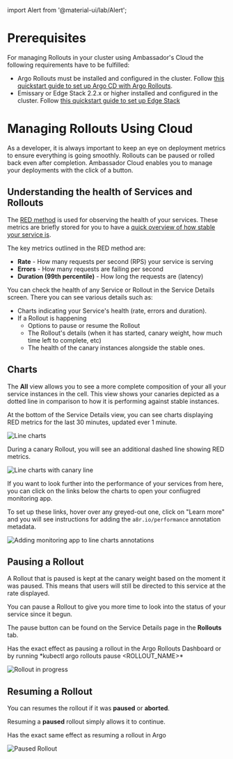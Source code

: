import Alert from '@material-ui/lab/Alert';

# Prerequisites

For managing Rollouts in your cluster using Ambassador's Cloud the following requirements have to be fulfilled:

* Argo Rollouts must be installed and configured in the cluster.
  Follow [this quickstart guide to set up Argo CD with Argo Rollouts](/docs/argo/latest/quick-start/).
* Emissary or Edge Stack 2.2.x or higher installed and configured in the cluster.
  Follow [this quickstart guide to set up Edge Stack](/docs/edge-stack/latest/tutorials/getting-started/)

# Managing Rollouts Using Cloud

As a developer, it is always important to keep an eye on deployment metrics to ensure everything is going smoothly. Rollouts can be paused or rolled back even after completion. Ambassador Cloud enables you to manage your deployments with the click of a button.

## Understanding the health of Services and Rollouts

The [RED method](https://www.weave.works/blog/the-red-method-key-metrics-for-microservices-architecture/) is used for observing
the health of your services. These metrics are briefly stored for you to have a [quick overview of how stable your service is](#understanding-the-health-of-services-and-rollouts).

The key metrics outlined in the RED method are:

* **Rate** - How many requests per second (RPS) your service is serving
* **Errors** - How many requests are failing per second
* **Duration (99th percentile)** - How long the requests are (latency)

You can check the health of any Service or Rollout in the Service Details screen. There you can see various details such as:

* Charts indicating your Service's health (rate, errors and duration).
* If a Rollout is happening
  * Options to pause or resume the Rollout
  * The Rollout's details (when it has started, canary weight, how much time left to complete, etc)
  * The health of the canary instances alongside the stable ones.

## Charts

The **All** view allows you to see a more complete composition of your all your service instances in the cell. This view shows
your canaries depicted as a dotted line in comparison to how it is performing against stable instances.

At the bottom of the Service Details view, you can see charts displaying RED metrics for the last 30 minutes, updated ever 1 minute.

![Line charts](../../images/line-charts.png)

During a canary Rollout, you will see an additional dashed line showing RED metrics.

![Line charts with canary line](../../images/line-charts-canary.png)

If you want to look further into the performance of your services from here, you can click on the links below the charts to open your confiugred monitoring app.

To set up these links, hover over any greyed-out one, click on "Learn more" and you will see instructions for adding the `a8r.io/performance` annotation metadata.

![Adding monitoring app to line charts annotations](../../images/line-charts-annotation-tooltiop.png)

## Pausing a Rollout

<Alert severity="warning">
A Rollout that is paused is kept at the canary weight based on the moment it was paused. This means that users will still be directed to this service at the rate displayed.
</Alert>

You can pause a Rollout to give you more time to look into the status of your service since it begun.

The pause button can be found on the Service Details page in the **Rollouts** tab.

<Alert severity="warning">
Has the exact effect as pausing a rollout in the Argo Rollouts Dashboard or by running *kubectl argo rollouts pause &lt;ROLLOUT_NAME&gt;*
</Alert>

![Rollout in progress](../../images/rollout-actions-in-progress.png)

## Resuming a Rollout

You can resumes the rollout if it was **paused** or **aborted**.

Resuming a **paused** rollout simply allows it to continue.

<Alert severity="warning">
Has the exact same effect as resuming a rollout in Argo
</Alert>

![Paused Rollout](../../images/rollout-actions-paused.png)
